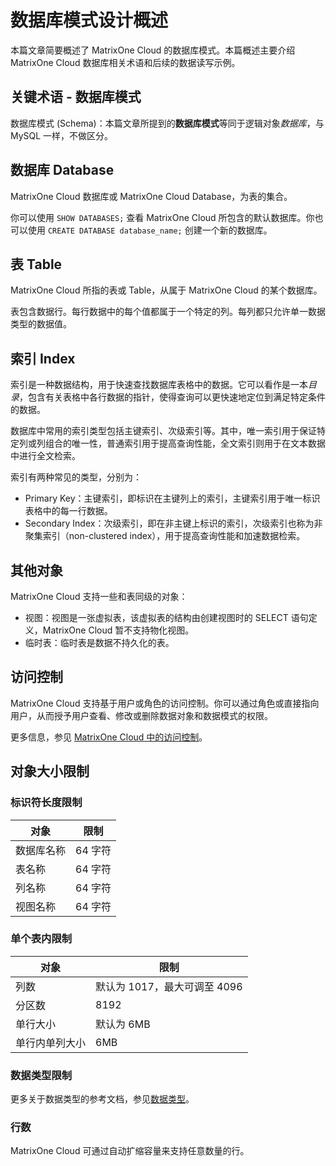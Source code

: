 # 数据库模式设计概述

本篇文章简要概述了 MatrixOne Cloud 的数据库模式。本篇概述主要介绍 MatrixOne Cloud 数据库相关术语和后续的数据读写示例。

## 关键术语 - 数据库模式

数据库模式 (Schema)：本篇文章所提到的**数据库模式**等同于逻辑对象*数据库*，与 MySQL 一样，不做区分。

## 数据库 Database

MatrixOne Cloud 数据库或 MatrixOne Cloud Database，为表的集合。

你可以使用 `SHOW DATABASES;` 查看 MatrixOne Cloud 所包含的默认数据库。你也可以使用 `CREATE DATABASE database_name;` 创建一个新的数据库。

## 表 Table

MatrixOne Cloud 所指的表或 Table，从属于 MatrixOne Cloud 的某个数据库。

表包含数据行。每行数据中的每个值都属于一个特定的列。每列都只允许单一数据类型的数据值。

## 索引 Index

索引是一种数据结构，用于快速查找数据库表格中的数据。它可以看作是一本*目录*，包含有关表格中各行数据的指针，使得查询可以更快速地定位到满足特定条件的数据。

数据库中常用的索引类型包括主键索引、次级索引等。其中，唯一索引用于保证特定列或列组合的唯一性，普通索引用于提高查询性能，全文索引则用于在文本数据中进行全文检索。

索引有两种常见的类型，分别为：

- Primary Key：主键索引，即标识在主键列上的索引，主键索引用于唯一标识表格中的每一行数据。
- Secondary Index：次级索引，即在非主键上标识的索引，次级索引也称为非聚集索引（non-clustered index），用于提高查询性能和加速数据检索。

## 其他对象

MatrixOne Cloud 支持一些和表同级的对象：

- 视图：视图是一张虚拟表，该虚拟表的结构由创建视图时的 SELECT 语句定义，MatrixOne Cloud 暂不支持物化视图。
- 临时表：临时表是数据不持久化的表。

## 访问控制

MatrixOne Cloud 支持基于用户或角色的访问控制。你可以通过角色或直接指向用户，从而授予用户查看、修改或删除数据对象和数据模式的权限。

更多信息，参见 [MatrixOne Cloud 中的访问控制](../../Security/about-privilege-management.md)。

## 对象大小限制

### 标识符长度限制

| 对象       | 限制    |
| ---------- | ------- |
| 数据库名称 | 64 字符 |
| 表名称     | 64 字符 |
| 列名称     | 64 字符 |
| 视图名称   | 64 字符 |

### 单个表内限制

| 对象           | 限制                         |
| -------------- | ---------------------------- |
| 列数           | 默认为 1017，最大可调至 4096 |
| 分区数         | 8192                         |
| 单行大小       | 默认为 6MB                   |
| 单行内单列大小 | 6MB                          |

### 数据类型限制

更多关于数据类型的参考文档，参见[数据类型](../../Reference/Data-Types/data-types.md)。

### 行数

MatrixOne Cloud 可通过自动扩缩容量来支持任意数量的行。
